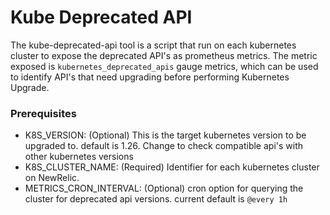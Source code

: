 # Kube Deprecated API
The kube-deprecated-api tool is a script that run on each kubernetes cluster to expose the deprecated API's as prometheus metrics.
The metric exposed is `kubernetes_deprecated_apis` gauge metrics, which can be used to identify API's that need upgrading before performing Kubernetes Upgrade.

### Prerequisites
- K8S_VERSION: (Optional) This is the target kubernetes version to be upgraded to. default is 1.26. Change to check compatible api's with other kubernetes versions
- K8S_CLUSTER_NAME: (Required) Identifier for each kubernetes cluster on NewRelic.
- METRICS_CRON_INTERVAL: (Optional) cron option for querying the cluster for deprecated api versions. current default is `@every 1h`